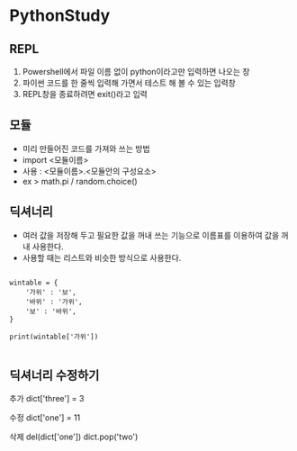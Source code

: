 # PythonStudy

## REPL
1) Powershell에서 파일 이름 없이 python이라고만 입력하면 나오는 창
2) 파이썬 코드를 한 줄씩 입력해 가면서 테스트 해 볼 수 있는 입력창
3) REPL창을 종료하려면 exit()라고 입력

## 모듈
- 미리 만들어진 코드를 가져와 쓰는 방법
- import <모듈이름>
- 사용 : <모듈이름>.<모듈안의 구성요소>
- ex > math.pi / random.choice()

## 딕셔너리
- 여러 값을 저장해 두고 필요한 값을 꺼내 쓰는 기능으로 이름표를 이용하여 값을 꺼내 사용한다.
- 사용할 때는 리스트와 비슷한 방식으로 사용한다.
<pre>
<code>
wintable = {
    '가위' : '보',
    '바위' : '가위',
    '보' : '바위',
}

print(wintable['가위'])
</code>
</pre>

## 딕셔너리 수정하기
추가
dict['three'] = 3

수정
dict['one'] = 11

삭제
del(dict['one'])
dict.pop('two')

